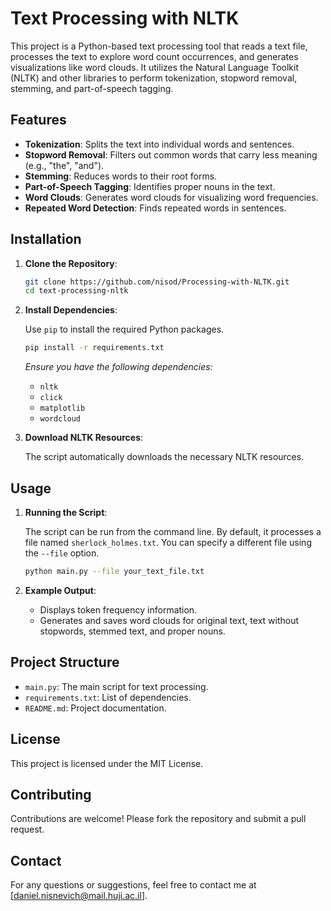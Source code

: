 # Text Processing with NLTK

This project is a Python-based text processing tool that reads a text file, processes the text to explore word count occurrences, and generates visualizations like word clouds. It utilizes the Natural Language Toolkit (NLTK) and other libraries to perform tokenization, stopword removal, stemming, and part-of-speech tagging.

## Features

- **Tokenization**: Splits the text into individual words and sentences.
- **Stopword Removal**: Filters out common words that carry less meaning (e.g., "the", "and").
- **Stemming**: Reduces words to their root forms.
- **Part-of-Speech Tagging**: Identifies proper nouns in the text.
- **Word Clouds**: Generates word clouds for visualizing word frequencies.
- **Repeated Word Detection**: Finds repeated words in sentences.

## Installation

1. **Clone the Repository**:

    ```bash
    git clone https://github.com/nisod/Processing-with-NLTK.git
    cd text-processing-nltk
    ```

2. **Install Dependencies**:
   
    Use `pip` to install the required Python packages.

    ```bash
    pip install -r requirements.txt
    ```

    *Ensure you have the following dependencies:*
    - `nltk`
    - `click`
    - `matplotlib`
    - `wordcloud`

3. **Download NLTK Resources**:
   
   The script automatically downloads the necessary NLTK resources.

## Usage

1. **Running the Script**:

   The script can be run from the command line. By default, it processes a file named `sherlock_holmes.txt`. You can specify a different file using the `--file` option.

    ```bash
    python main.py --file your_text_file.txt
    ```

2. **Example Output**:
   - Displays token frequency information.
   - Generates and saves word clouds for original text, text without stopwords, stemmed text, and proper nouns.

## Project Structure

- `main.py`: The main script for text processing.
- `requirements.txt`: List of dependencies.
- `README.md`: Project documentation.

## License

This project is licensed under the MIT License.

## Contributing

Contributions are welcome! Please fork the repository and submit a pull request.

## Contact

For any questions or suggestions, feel free to contact me at [daniel.nisnevich@mail.huji.ac.il].
